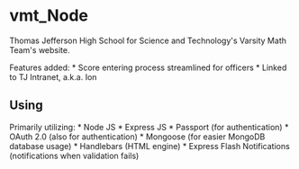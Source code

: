# vmt_Node
Thomas Jefferson High School for Science and Technology's Varsity Math Team's website.

Features added:
    * Score entering process streamlined for officers
    * Linked to TJ Intranet, a.k.a. Ion
## Using
Primarily utilizing:
    * Node JS
    * Express JS
    * Passport (for authentication)
    * OAuth 2.0 (also for authentication)
    * Mongoose (for easier MongoDB database usage)
    * Handlebars (HTML engine)
    * Express Flash Notifications (notifications when validation fails)
